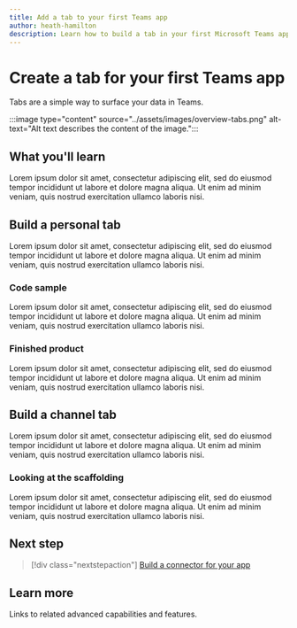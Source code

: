 ```yaml
---
title: Add a tab to your first Teams app
author: heath-hamilton
description: Learn how to build a tab in your first Microsoft Teams app.
---
```

# Create a tab for your first Teams app

Tabs are a simple way to surface your data in Teams.

:::image type="content" source="../assets/images/overview-tabs.png" alt-text="Alt text describes the content of the image.":::

## What you'll learn

Lorem ipsum dolor sit amet, consectetur adipiscing elit, sed do eiusmod tempor incididunt ut labore et dolore magna aliqua. Ut enim ad minim veniam, quis nostrud exercitation ullamco laboris nisi.

## Build a personal tab

Lorem ipsum dolor sit amet, consectetur adipiscing elit, sed do eiusmod tempor incididunt ut labore et dolore magna aliqua. Ut enim ad minim veniam, quis nostrud exercitation ullamco laboris nisi.

### Code sample

Lorem ipsum dolor sit amet, consectetur adipiscing elit, sed do eiusmod tempor incididunt ut labore et dolore magna aliqua. Ut enim ad minim veniam, quis nostrud exercitation ullamco laboris nisi.

### Finished product

Lorem ipsum dolor sit amet, consectetur adipiscing elit, sed do eiusmod tempor incididunt ut labore et dolore magna aliqua. Ut enim ad minim veniam, quis nostrud exercitation ullamco laboris nisi.

## Build a channel tab

Lorem ipsum dolor sit amet, consectetur adipiscing elit, sed do eiusmod tempor incididunt ut labore et dolore magna aliqua. Ut enim ad minim veniam, quis nostrud exercitation ullamco laboris nisi.

### Looking at the scaffolding

Lorem ipsum dolor sit amet, consectetur adipiscing elit, sed do eiusmod tempor incididunt ut labore et dolore magna aliqua. Ut enim ad minim veniam, quis nostrud exercitation ullamco laboris nisi.

## Next step

> [!div class="nextstepaction"]
> [Build a connector for your app](../build-your-first-app/add-connector.md)

## Learn more

Links to related advanced capabilities and features.
